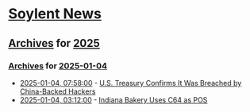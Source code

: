 # [Soylent News](../../../README.md)

## [Archives](../../index.md) for [2025](../index.md)

### [Archives](../../index.md) for [2025-01-04](index.md)

* [2025-01-04, 07:58:00](https://soylentnews.org/article.pl?sid=25/01/03/1435247&from=rss) - [U.S. Treasury Confirms It Was Breached by China-Backed Hackers](https://soylentnews.org/article.pl?sid=25/01/03/1435247&from=rss)
* [2025-01-04, 03:12:00](https://soylentnews.org/article.pl?sid=25/01/03/1433237&from=rss) - [Indiana Bakery Uses C64 as POS](https://soylentnews.org/article.pl?sid=25/01/03/1433237&from=rss)
